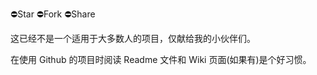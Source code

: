 ⛔️Star ⛔️Fork ⛔️Share


这已经不是一个适用于大多数人的项目，仅献给我的小伙伴们。

在使用 Github 的项目时阅读 Readme 文件和 Wiki 页面(如果有)是个好习惯。
